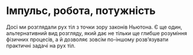 # Iмпульс, робота, потужнiсть
<p class="p3">Досі ми розглядали рух тiл з точки зору законiв Ньютона. Є ще один, альтернативний вид розгляду, який дає не тiльки ще глибше розумiння фiзичних процесiв, а й дозволяє зовсiм по-iншому розв’язувати практичнi задачi на рух тiл.</p>